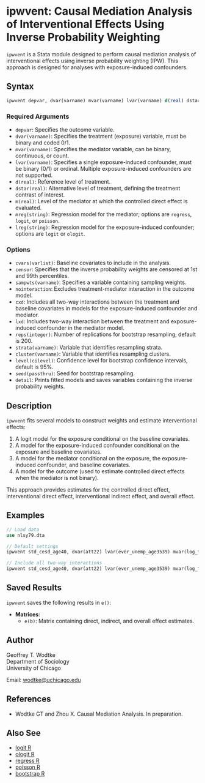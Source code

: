 # ipwvent: Causal Mediation Analysis of Interventional Effects Using Inverse Probability Weighting

`ipwvent` is a Stata module designed to perform causal mediation analysis of interventional effects using inverse probability weighting (IPW). This approach is designed for analyses with exposure-induced confounders.

## Syntax

```stata
ipwvent depvar, dvar(varname) mvar(varname) lvar(varname) d(real) dstar(real) m(real) mreg(string) lreg(string) [options]
```

### Required Arguments

- `depvar`: Specifies the outcome variable.
- `dvar(varname)`: Specifies the treatment (exposure) variable, must be binary and coded 0/1.
- `mvar(varname)`: Specifies the mediator variable, can be binary, continuous, or count.
- `lvar(varname)`: Specifies a single exposure-induced confounder, must be binary (0/1) or ordinal. Multiple exposure-induced confounders are not supported.
- `d(real)`: Reference level of treatment.
- `dstar(real)`: Alternative level of treatment, defining the treatment contrast of interest.
- `m(real)`: Level of the mediator at which the controlled direct effect is evaluated.
- `mreg(string)`: Regression model for the mediator; options are `regress`, `logit`, or `poisson`.
- `lreg(string)`: Regression model for the exposure-induced confounder; options are `logit` or `ologit`.

### Options

- `cvars(varlist)`: Baseline covariates to include in the analysis.
- `censor`: Specifies that the inverse probability weights are censored at 1st and 99th percentiles.
- `sampwts(varname)`: Specifies a variable containing sampling weights.
- `nointeraction`: Excludes treatment-mediator interaction in the outcome model.
- `cxd`: Includes all two-way interactions between the treatment and baseline covariates in models for the exposure-induced confounder and mediator.
- `lxd`: Includes two-way interaction between the treatment and exposure-induced confounder in the mediator model.
- `reps(integer)`: Number of replications for bootstrap resampling, default is 200.
- `strata(varname)`: Variable that identifies resampling strata.
- `cluster(varname)`: Variable that identifies resampling clusters.
- `level(cilevel)`: Confidence level for bootstrap confidence intervals, default is 95%.
- `seed(passthru)`: Seed for bootstrap resampling.
- `detail`: Prints fitted models and saves variables containing the inverse probability weights.

## Description

`ipwvent` fits several models to construct weights and estimate interventional effects:
1. A logit model for the exposure conditional on the baseline covariates.
2. A model for the exposure-induced confounder conditional on the exposure and baseline covariates.
3. A model for the mediator conditional on the exposure, the exposure-induced confounder, and baseline covariates.
4. A model for the outcome (used to estimate controlled direct effects when the mediator is not binary).

This approach provides estimates for the controlled direct effect, interventional direct effect, interventional indirect effect, and overall effect.

## Examples

```stata
// Load data
use nlsy79.dta

// Default settings
ipwvent std_cesd_age40, dvar(att22) lvar(ever_unemp_age3539) mvar(log_faminc_adj_age3539) cvars(female black hispan paredu parprof parinc_prank famsize afqt3) lreg(logit) mreg(regress) d(1) dstar(0) m(10.82) reps(200)

// Include all two-way interactions
ipwvent std_cesd_age40, dvar(att22) lvar(ever_unemp_age3539) mvar(log_faminc_adj_age3539) cvars(female black hispan paredu parprof parinc_prank famsize afqt3) lreg(logit) mreg(regress) cxd lxd d(1) dstar(0) m(10.82) reps(200)
```

## Saved Results

`ipwvent` saves the following results in `e()`:

- **Matrices**:
  - `e(b)`: Matrix containing direct, indirect, and overall effect estimates.

## Author

Geoffrey T. Wodtke  
Department of Sociology  
University of Chicago

Email: [wodtke@uchicago.edu](mailto:wodtke@uchicago.edu)

## References

- Wodtke GT and Zhou X. Causal Mediation Analysis. In preparation.

## Also See

- [logit R](#)
- [ologit R](#)
- [regress R](#)
- [poisson R](#)
- [bootstrap R](#)
